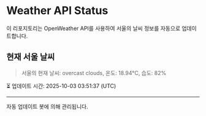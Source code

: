 
# Weather API Status

이 리포지토리는 OpenWeather API를 사용하여 서울의 날씨 정보를 자동으로 업데이트합니다.

## 현재 서울 날씨
> 서울의 현재 날씨: overcast clouds, 온도: 18.94°C, 습도: 82%

⏳ 업데이트 시간: 2025-10-03 03:51:37 (UTC)

---
자동 업데이트 봇에 의해 관리됩니다.
